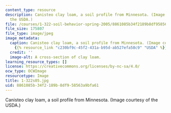 ```yaml
---
content_type: resource
description: Canisteo clay loam, a soil profile from Minnesota. (Image courtesy of
  the USDA.)
file: /courses/1-322-soil-behavior-spring-2005/8861085b34f2189b8df958563a9bfa61_1-322s05.jpg
file_size: 175807
file_type: image/jpeg
image_metadata:
  caption: Canisteo clay loam, a soil profile from Minnesota. (Image courtesy of the
    {{% resource_link "c230bf9c-45f2-431a-b95d-ab527efa58c9" "USDA" %}}.)
  credit: ''
  image-alt: A cross-section of clay loam.
learning_resource_types: []
license: https://creativecommons.org/licenses/by-nc-sa/4.0/
ocw_type: OCWImage
resourcetype: Image
title: 1-322s05.jpg
uid: 8861085b-34f2-189b-8df9-58563a9bfa61
---
```

Canisteo clay loam, a soil profile from Minnesota. (Image courtesy of the USDA.)